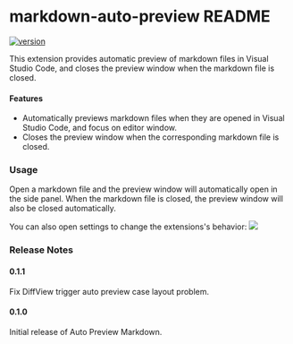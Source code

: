 # markdown-auto-preview README

[![version](https://img.shields.io/visual-studio-marketplace/v/vv13.markdown-auto-preview?label=vscode%20marketplace)](https://marketplace.visualstudio.com/items?itemName=vv13.markdown-auto-preview)

This extension provides automatic preview of markdown files in Visual Studio Code, and closes the preview window when the markdown file is closed.

#### Features

- Automatically previews markdown files when they are opened in Visual Studio Code, and focus on editor window.
- Closes the preview window when the corresponding markdown file is closed.

### Usage

Open a markdown file and the preview window will automatically open in the side panel. When the markdown file is closed, the preview window will also be closed automatically.

You can also open settings to change the extensions's behavior:
![](https://github-production-user-asset-6210df.s3.amazonaws.com/9440756/237149323-c5754a1b-aee8-4ed9-9f01-fef5940822f4.png)

### Release Notes

#### 0.1.1

Fix DiffView trigger auto preview case layout problem.

#### 0.1.0

Initial release of Auto Preview Markdown.

